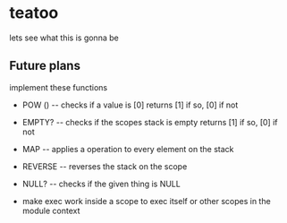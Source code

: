 # teatoo

lets see what this is gonna be

## Future plans

implement these functions
* POW (<arg>) -- checks if a value is [0] returns [1] if so, [0] if not
* EMPTY? -- checks if the scopes stack is empty returns [1] if so, [0] if not
* MAP -- applies a operation to every element on the stack
* REVERSE -- reverses the stack on the scope
* NULL? <arg> -- checks if the given thing is NULL

* make exec work inside a scope to exec itself or other scopes in the module context
